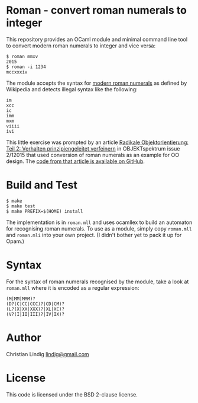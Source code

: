 
# Roman - convert roman numerals to integer

This repository provides an OCaml module and minimal command line tool to
convert modern roman numerals to integer and vice versa:

    $ roman mmxv
    2015
    $ roman -i 1234
    mccxxxiv

The module accepts the syntax for [modern roman
numerals](http://en.wikipedia.org/wiki/Roman_numerals) as defined by
Wikipedia and detects illegal syntax like the following:

    im 
    xcc  
    ic
    imm
    mxm
    viiii
    ivi

This little exercise was prompted by an article [Radikale
Objektorientierung: Teil 2: Verhalten prinzipiengeleitet
verfeinern](http://www.sigs-datacom.de/fachzeitschriften/objektspektrum) in
OBJEKTspektrum issue 2/12015 that used conversion of roman numerals as an
example for OO design. The [code from that article is available on
GitHub](https://github.com/ralfw/TheArchitectsNapkinBlog).

# Build and Test

    $ make
    $ make test
    $ make PREFIX=$(HOME) install 

The implementation is in `roman.mll` and uses ocamllex to build an
automaton for recognising roman numerals. To use as a module, simply copy
`roman.mll` and `roman.mli` into your own project. (I didn't bother yet to
pack it up for Opam.)

# Syntax

For the syntax of roman numerals recognised by the module, take a look at
`roman.mll` where it is encoded as a regular expression:

    (M|MM|MMM)?
    (D?(C|CC|CCC)?|CD|CM)?
    (L?(X|XX|XXX)?|XL|XC)?
    (V?(I|II|III)?|IV|IX)?

# Author

Christian Lindig <lindig@gmail.com>

# License

This code is licensed under the BSD 2-clause license.



